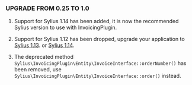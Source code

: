 ### UPGRADE FROM 0.25 TO 1.0

1. Support for Sylius 1.14 has been added, it is now the recommended Sylius version to use with InvoicingPlugin.

1. Support for Sylius 1.12 has been dropped, upgrade your application to [Sylius 1.13](https://github.com/Sylius/Sylius/blob/1.13/UPGRADE-1.13.md).
   or [Sylius 1.14](https://github.com/Sylius/Sylius/blob/1.14/UPGRADE-1.14.md).

1. The deprecated method `Sylius\InvoicingPlugin\Entity\InvoiceInterface::orderNumber()` has been removed, 
   use `Sylius\InvoicingPlugin\Entity\InvoiceInterface::order()` instead.
